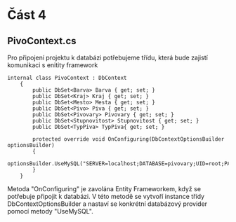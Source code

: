 # Část 4

## PivoContext.cs
Pro připojení projektu k databázi potřebujeme třídu, která bude zajistí komunikaci s enitity framework

    internal class PivoContext : DbContext
        {
            public DbSet<Barva> Barva { get; set; }
            public DbSet<Kraj> Kraj { get; set; }
            public DbSet<Mesto> Mesta { get; set; }
            public DbSet<Pivo> Piva { get; set; }
            public DbSet<Pivovary> Pivovary { get; set; }
            public DbSet<Stupnovitost> Stupnovitost { get; set; }
            public DbSet<TypPiva> TypPiva{ get; set; }

            protected override void OnConfiguring(DbContextOptionsBuilder optionsBuilder)
            {
                optionsBuilder.UseMySQL("SERVER=localhost;DATABASE=pivovary;UID=root;PASSWORD=password;");
            }
        }
        
Metoda "OnConfiguring" je zavolána Entity Frameworkem, když se potřebuje připojit k databázi. V této metodě se vytvoří instance třídy DbContextOptionsBuilder a nastaví se konkrétní databázový provider pomocí metody "UseMySQL".
